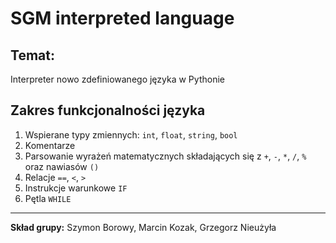 # SGM interpreted language

## Temat:
Interpreter nowo zdefiniowanego języka w Pythonie

## Zakres funkcjonalności języka

1. Wspierane typy zmiennych: `int`, `float`, `string`, `bool`
2. Komentarze
3. Parsowanie wyrażeń matematycznych składających się z `+`, `-`, `*`, `/`, `%` oraz nawiasów `()`
4. Relacje `==`, `<`, `>` 
5. Instrukcje warunkowe `IF`
6. Pętla `WHILE`

---
**Skład grupy:** Szymon Borowy, Marcin Kozak, Grzegorz Nieużyła


